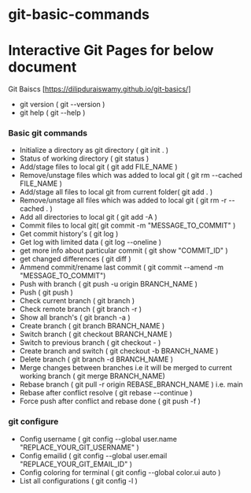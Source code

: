 # git-basic-commands

# Interactive Git Pages for below document 
 Git Baiscs [https://dilipduraiswamy.github.io/git-basics/]
- git version ( git --version ) 
- git help ( git --help )

### Basic git commands
- Initialize a directory as git directory ( git init . )
- Status of working directory ( git status )
- Add/stage files to local git ( git add FILE_NAME )
- Remove/unstage files which was added to local git ( git rm --cached FILE_NAME )
- Add/stage all files to local git from current folder( git add . )
- Remove/unstage all files which was added to local git ( git rm -r --cached . )
- Add all directories to local git ( git add -A )
- Commit files to local git( git commit -m "MESSAGE_TO_COMMIT" )
- Get commit history's ( git log )
- Get log with limited data ( git log --oneline )
- get more info about particular commit ( git show "COMMIT_ID" )
- get changed differences ( git diff )
- Ammend commit/rename last commit ( git commit --amend -m "MESSAGE_TO_COMMIT")
- Push with branch ( git push -u origin BRANCH_NAME )
- Push ( git push )
- Check current branch ( git branch )
- Check remote branch ( git branch -r )
- Show all branch's ( git branch -a )
- Create branch ( git branch BRANCH_NAME )
- Switch branch ( git checkout BRANCH_NAME )
- Switch to previous branch ( git checkout - )
- Create branch and switch ( git checkout -b BRANCH_NAME )
- Delete branch ( git branch -d BRANCH_NAME )
- Merge changes between branches i.e it will be merged to current working branch ( git merge BRANCH_NAME) 
- Rebase branch ( git pull -r origin REBASE_BRANCH_NAME ) i.e. main
- Rebase after conflict resolve ( git rebase --continue )
- Force push after conflict and rebase done ( git push -f )

### git configure
- Config username ( git config --global user.name "REPLACE_YOUR_GIT_USERNAME" )
- Config emailid ( git config --global user.email "REPLACE_YOUR_GIT_EMAIL_ID" )
- Config coloring for terminal ( git config --global color.ui auto )
- List all configurations ( git config -l )
